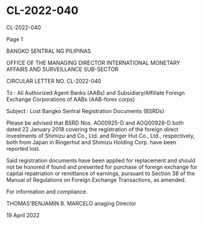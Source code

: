 # CL-2022-040

CL-2022-040

Page 1

BANGKO SENTRAL NG PILIPINAS

OFFICE OF THE MANAGING DIRECTOR INTERNATIONAL MONETARY AFFAIRS AND SURVEILLANCE SUB-SECTOR

CIRCULAR LETTER NO. CL-2022-040

To : All Authorized Agent Banks (AABs) and Subsidiary/Affiliate Foreign Exchange Corporations of AABs (AAB-forex corps)

Subject : Lost Bangko Sentral Registration Documents (BSRDs)

Please be advised that BSRD Nos. AO00925-D and AOQ00928-D both dated 22 January 2018 covering the registration of the foreign direct investments of Shimizu and Co., Ltd. and Ringer Hut Co., Ltd., respectively, both from Japan in Ringerhut and Shimizu Holding Corp. have been reported lost.

Said registration documents have been applied for replacement and should not be honored if found and presented for purchase of foreign exchange for capital repatriation or remittance of earnings, pursuant to Section 38 of the Manual of Regulations on Foreign Exchange Transactions, as amended.

For information and compliance.

THOMAS'BENJAMIN B. MARCELO anaging Director

19 April 2022